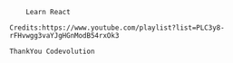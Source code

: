 
        Learn React 

    Credits:https://www.youtube.com/playlist?list=PLC3y8-rFHvwgg3vaYJgHGnModB54rxOk3

    ThankYou Codevolution


